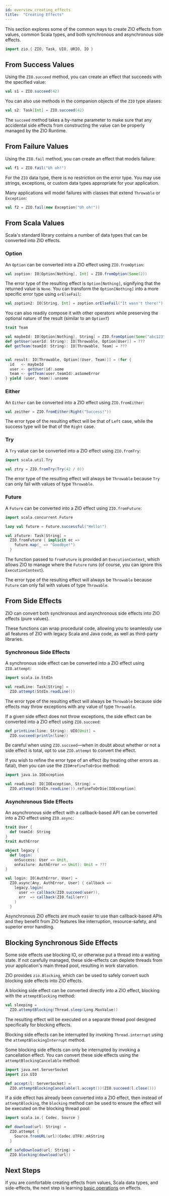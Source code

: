 ```yaml
---
id: overview_creating_effects
title:  "Creating Effects"
---
```


This section explores some of the common ways to create ZIO effects from values, common Scala types, and both synchronous and asynchronous side effects.

```scala mdoc:invisible
import zio.{ ZIO, Task, UIO, URIO, IO }
```

## From Success Values

Using the `ZIO.succeed` method, you can create an effect that succeeds with the specified value:

```scala mdoc:silent
val s1 = ZIO.succeed(42)
```

You can also use methods in the companion objects of the `ZIO` type aliases:

```scala mdoc:silent
val s2: Task[Int] = ZIO.succeed(42)
```

The `succeed` method takes a by-name parameter to make sure that any accidental side effects from constructing the value can be properly managed by the ZIO Runtime.

## From Failure Values

Using the `ZIO.fail` method, you can create an effect that models failure:

```scala mdoc:silent
val f1 = ZIO.fail("Uh oh!")
```

For the `ZIO` data type, there is no restriction on the error type. You may use strings, exceptions, or custom data types appropriate for your application.

Many applications will model failures with classes that extend `Throwable` or `Exception`:

```scala mdoc:silent
val f2 = ZIO.fail(new Exception("Uh oh!"))
```

## From Scala Values

Scala's standard library contains a number of data types that can be converted into ZIO effects.

### Option

An `Option` can be converted into a ZIO effect using `ZIO.fromOption`:

```scala mdoc:silent
val zoption: IO[Option[Nothing], Int] = ZIO.fromOption(Some(2))
```

The error type of the resulting effect is `Option[Nothing]`, signifying that the returned value is `None`. You can transform the `Option[Nothing]` into a more specific error type using `orElseFail`:

```scala mdoc:silent
val zoption2: IO[String, Int] = zoption.orElseFail("It wasn't there!")
```

You can also readily compose it with other operators while preserving the optional nature of the result (similar to an `OptionT`)

```scala mdoc:invisible
trait Team
```

```scala mdoc:silent
val maybeId: IO[Option[Nothing], String] = ZIO.fromOption(Some("abc123"))
def getUser(userId: String): IO[Throwable, Option[User]] = ???
def getTeam(teamId: String): IO[Throwable, Team] = ???


val result: IO[Throwable, Option[(User, Team)]] = (for {
  id   <- maybeId
  user <- getUser(id).some
  team <- getTeam(user.teamId).asSomeError 
} yield (user, team)).unsome 
```

### Either

An `Either` can be converted into a ZIO effect using `ZIO.fromEither`:

```scala mdoc:silent
val zeither = ZIO.fromEither(Right("Success!"))
```

The error type of the resulting effect will be that of `Left` case, while the success type will be that of the `Right` case.

### Try

A `Try` value can be converted into a ZIO effect using `ZIO.fromTry`:

```scala mdoc:silent
import scala.util.Try

val ztry = ZIO.fromTry(Try(42 / 0))
```

The error type of the resulting effect will always be `Throwable` because `Try` can only fail with values of type `Throwable`.

### Future

A `Future` can be converted into a ZIO effect using `ZIO.fromFuture`:

```scala mdoc:silent
import scala.concurrent.Future

lazy val future = Future.successful("Hello!")

val zfuture: Task[String] =
  ZIO.fromFuture { implicit ec =>
    future.map(_ => "Goodbye!")
  }
```

The function passed to `fromFuture` is provided an `ExecutionContext`, which allows ZIO to manage where the `Future` runs (of course, you can ignore this `ExecutionContext`).

The error type of the resulting effect will always be `Throwable` because `Future` can only fail with values of type `Throwable`.

## From Side Effects

ZIO can convert both synchronous and asynchronous side effects into ZIO effects (pure values).

These functions can wrap procedural code, allowing you to seamlessly use all features of ZIO with legacy Scala and Java code, as well as third-party libraries.

### Synchronous Side Effects

A synchronous side effect can be converted into a ZIO effect using `ZIO.attempt`:

```scala mdoc:silent
import scala.io.StdIn

val readLine: Task[String] =
  ZIO.attempt(StdIn.readLine())
```

The error type of the resulting effect will always be `Throwable` because side effects may throw exceptions with any value of type `Throwable`.

If a given side effect does not throw exceptions, the side effect can be converted into a ZIO effect using `ZIO.succeed`:

```scala mdoc:silent
def printLine(line: String): UIO[Unit] =
  ZIO.succeed(println(line))
```

Be careful when using `ZIO.succeed`—when in doubt about whether or not a side effect is total, opt to use `ZIO.attempt` to convert the effect.

If you wish to refine the error type of an effect (by treating other errors as fatal), then you can use the `ZIO#refineToOrDie` method:

```scala mdoc:silent
import java.io.IOException

val readLine2: IO[IOException, String] =
  ZIO.attempt(StdIn.readLine()).refineToOrDie[IOException]
```

### Asynchronous Side Effects

An asynchronous side effect with a callback-based API can be converted into a ZIO effect using `ZIO.async`:

```scala mdoc:invisible
trait User { 
  def teamId: String
}
trait AuthError
```

```scala mdoc:silent
object legacy {
  def login(
    onSuccess: User => Unit,
    onFailure: AuthError => Unit): Unit = ???
}

val login: IO[AuthError, User] =
  ZIO.async[Any, AuthError, User] { callback =>
    legacy.login(
      user => callback(ZIO.succeed(user)),
      err  => callback(ZIO.fail(err))
    )
  }
```

Asynchronous ZIO effects are much easier to use than callback-based APIs and they benefit from ZIO features like interruption, resource-safety, and superior error handling.

## Blocking Synchronous Side Effects

Some side effects use blocking IO, or otherwise put a thread into a waiting state. If not carefully managed, these side-effects can deplete threads from your application's main thread pool, resulting in work starvation.

ZIO provides `zio.Blocking`, which can be used to safely convert such blocking side effects into ZIO effects.

A blocking side effect can be converted directly into a ZIO effect, blocking with the `attemptBlocking` method:

```scala mdoc:silent
val sleeping =
  ZIO.attemptBlocking(Thread.sleep(Long.MaxValue))
```

The resulting effect will be executed on a separate thread pool designed specifically for blocking effects.

Blocking side effects can be interrupted by invoking `Thread.interrupt` using the `attemptBlockingInterrupt` method.

Some blocking side effects can only be interrupted by invoking a cancellation effect. You can convert these side effects using the `attemptBlockingCancelable` method:

```scala mdoc:silent
import java.net.ServerSocket
import zio.UIO

def accept(l: ServerSocket) =
  ZIO.attemptBlockingCancelable(l.accept())(ZIO.succeed(l.close()))
```

If a side effect has already been converted into a ZIO effect, then instead of `attemptBlocking`, the `blocking` method can be used to ensure the effect will be executed on the blocking thread pool:

```scala mdoc:silent
import scala.io.{ Codec, Source }

def download(url: String) =
  ZIO.attempt {
    Source.fromURL(url)(Codec.UTF8).mkString
  }

def safeDownload(url: String) =
  ZIO.blocking(download(url))
```

## Next Steps

If you are comfortable creating effects from values, Scala data types, and side-effects, the next step is learning [basic operations](basic_operations.md) on effects.
